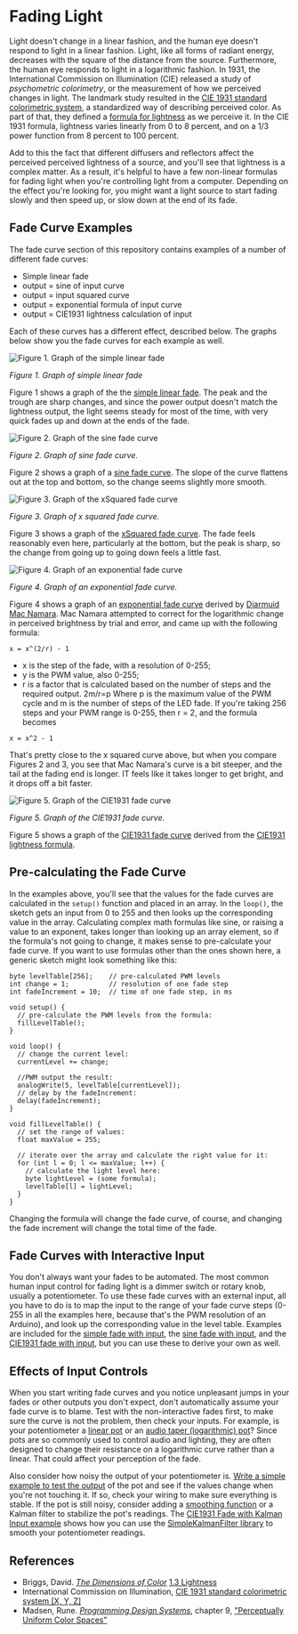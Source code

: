 # Fading Light

Light doesn't change in a linear fashion, and the human eye doesn't respond to light in a linear fashion. Light, like all forms of radiant energy, decreases with the square of the distance from the source. Furthermore, the human eye responds to light in a logarithmic fashion. In 1931, the International Commission on Illumination (CIE) released a study of *psychometric colorimetry*, or the measurement of how we perceived changes in light. The landmark study resulted in the [CIE 1931 standard colorimetric system](http://www.cie.co.at/eilv/150), a standardized way of describing perceived color. As part of that, they defined a [formula for lightness](http://www.photonstophotos.net/GeneralTopics/Exposure/Psychometric_Lightness_and_Gamma.htm) as we perceive it. In the CIE 1931 formula, lightness varies linearly from 0 to 8 percent, and on a  1/3 power function from 8 percent to 100 percent. 

Add to this the fact that different diffusers and reflectors affect the perceived perceived lightness of a source, and you'll see that lightness is a complex matter. As a result, it's helpful to have a few non-linear formulas for fading light when you're controlling light from a computer. Depending on the effect you're looking for, you might want a light source to start fading slowly and then speed up, or slow down at the end of its fade. 

## Fade Curve Examples
The fade curve section of  this repository contains examples of a number of different fade curves:
* Simple linear fade
* output = sine of input curve
* output = input squared curve
* output = exponential formula of input curve
* output = CIE1931 lightness calculation of input

Each of these curves has a different effect, described below. The graphs below show you the fade curves for each example as well. 


![Figure 1. Graph of the simple linear fade](img/SimpleFadeGraph.png)

_Figure 1. Graph of simple linear fade_ 

Figure 1 shows a graph of the the [simple linear fade](https://github.com/tigoe/LightProjects/tree/master/FadeCurves/SimpleFade). The peak and the trough are sharp changes, and since the power output doesn't match the lightness output, the light seems steady for most of the time, with very quick fades up and down at the ends of the fade.

![Figure 2. Graph of the sine fade curve](img/SineFadeGraph.png)

_Figure 2. Graph of sine fade curve._ 

Figure 2 shows a graph of a [sine fade curve](https://github.com/tigoe/LightProjects/tree/master/FadeCurves/SineFade). The slope of the curve flattens out at the top and bottom, so the change seems slightly more smooth.

![Figure 3. Graph of the xSquared fade curve](img/squareLawGraph.png)

_Figure 3. Graph of x squared fade curve._ 

Figure 3 shows a graph of the [xSquared fade curve](https://github.com/tigoe/LightProjects/tree/master/FadeCurves/XSquaredFade). The fade feels reasonably even here, particularly at the bottom, but the peak is sharp, so the change from going up to going down feels a little fast.

![Figure 4. Graph of an exponential fade curve](img/exponentialCurveGraph.png)

_Figure 4. Graph of an exponential fade curve._ 

Figure 4 shows a graph of an [exponential fade curve](https://github.com/tigoe/LightProjects/tree/master/FadeCurves/ExponentialFade) derived by [Diarmuid Mac Namara](https://diarmuid.ie/blog/pwm-exponential-led-fading-on-arduino-or-other-platforms). Mac Namara attempted to correct for the logarithmic change in perceived brightness by trial and error, and came up with the following formula:
````
x = x^(2/r) - 1
````
* x is the step of the fade, with a resolution of 0-255; 
* y is the PWM value, also 0-255;
* r is a factor that is calculated based on the number of steps and the required output. 2m/r=p Where p is the maximum value of the PWM cycle and m is the number of steps of the LED fade. If you're taking 256 steps and your PWM range is 0-255, then r = 2, and the formula becomes 
````
x = x^2 - 1
````
That's pretty close to the x squared curve above, but when you compare Figures 2 and 3, you see that Mac Namara's curve is a bit steeper, and the tail at the fading end is longer. IT feels like it takes longer to get bright, and it drops off a bit faster. 

![Figure 5. Graph of the CIE1931 fade curve](img/cie1931Graph.png)

_Figure 5. Graph of the CIE1931 fade curve._ 

Figure 5 shows a graph of the [CIE1931 fade curve](https://github.com/tigoe/LightProjects/tree/master/FadeCurves/CIE1931Fade) derived from the [CIE1931 lightness formula](http://www.photonstophotos.net/GeneralTopics/Exposure/Psychometric_Lightness_and_Gamma.htm). 

## Pre-calculating the Fade Curve 
In the examples above, you'll see that the values for the fade curves are calculated in the `setup()` function and placed in an array. In the `loop()`, the sketch gets an input from 0 to 255 and then looks up the corresponding value in the array. Calculating complex math formulas like sine, or raising a value to an exponent, takes longer than looking up an array element, so if the formula's not going to change, it makes sense to pre-calculate your fade curve. If you want to use formulas other than the ones shown here, a generic sketch might look something like this:

````
byte levelTable[256];    // pre-calculated PWM levels
int change = 1;          // resolution of one fade step
int fadeIncrement = 10;  // time of one fade step, in ms

void setup() {
  // pre-calculate the PWM levels from the formula:
  fillLevelTable();
}

void loop() {
  // change the current level:
  currentLevel += change;

  //PWM output the result:
  analogWrite(5, levelTable[currentLevel]);
  // delay by the fadeIncrement:
  delay(fadeIncrement);
}

void fillLevelTable() {
  // set the range of values:
  float maxValue = 255;

  // iterate over the array and calculate the right value for it:
  for (int l = 0; l <= maxValue; l++) {
    // calculate the light level here:
    byte lightLevel = (some formula);
    levelTable[l] = lightLevel;
  }
}
````
Changing the formula will change the fade curve, of course, and changing the fade increment will change the total time of the fade.

## Fade Curves with Interactive Input

You don't always want your fades to be automated. The most common human input control for fading light is a dimmer switch or rotary knob, usually a potentiometer. To use these fade curves with an external input, all you have to do is to map the input to the range of your fade curve steps (0-255 in all the examples here, because that's the PWM resolution of an Arduino), and look up the corresponding value in the level table.  Examples are included for the [simple fade with input](https://github.com/tigoe/LightProjects/tree/master/FadeCurves/SimpleFadeWithInput), the [sine fade with input](https://github.com/tigoe/LightProjects/tree/master/FadeCurves/SineFadeWithInput), and the [CIE1931 fade with input](https://github.com/tigoe/LightProjects/tree/master/FadeCurves/CIE1931FadeWithInput), but you can use these to derive your own as well.

## Effects of Input Controls

When you start writing fade curves and you notice unpleasant jumps in your fades or other outputs you don't expect, don't automatically assume your fade curve is to blame. Test with the non-interactive fades first, to make sure the curve is not the problem, then check your inputs. For example, is your potentiometer a [linear pot](https://www.digikey.com/product-detail/en/bourns-inc/3310C-102-103L/3310C-102-103L-ND/2534040) or an [audio taper (logarithmic) pot](https://www.digikey.com/product-detail/en/bourns-inc/51UAD-T16-D15L/51UAD-T16-D15L-ND/2564558)? Since pots are so commonly used to control audio and lighting, they are often designed to change their resistance on a logarithmic curve rather than a linear. That could affect your perception of the fade.

Also consider how noisy the output of your potentiometer is. [Write a simple example to test the output](https://www.arduino.cc/reference/en/language/functions/analog-io/analogread/) of the pot and see if the values change when you're not touching it. If so, check your wiring to make sure everything is stable. If the pot is still noisy, consider adding a [smoothing function](https://www.arduino.cc/en/Tutorial/Smoothing) or a Kalman filter to stabilize the pot's readings. The [CIE1931 Fade with Kalman Input example](https://github.com/tigoe/LightProjects/tree/master/FadeCurves/CIE1931FadeWithKalmanInput) shows how you can use  the [SimpleKalmanFilter library](https://github.com/denyssene/SimpleKalmanFilter) to smooth your potentiometer readings. 


## References
* Briggs, David. _[The Dimensions of Color](http://www.huevaluechroma.com/)_ [1.3 Lightness](http://www.huevaluechroma.com/013.php)
* International Commission on Illumination, [CIE 1931 standard colorimetric system [X, Y, Z]](http://www.cie.co.at/eilv/150)
* Madsen, Rune. _[Programming Design Systems](https://programmingdesignsystems.com)_, chapter 9, ["Perceptually Uniform Color Spaces"](https://programmingdesignsystems.com/color/perceptually-uniform-color-spaces/)
